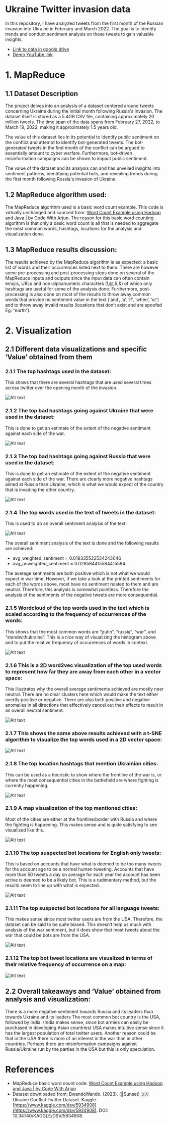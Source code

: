 # Ukraine Twitter invasion data
In this repository, I have analyzed tweets from the first month of the Russian invasion into Ukraine in February and March 2022. The goal is to identify trends and conduct sentiment analysis on these tweets to gain valuable insights.

* [Link to data in google drive](https://drive.google.com/file/d/1jXWWuWduixXs13FxdICZNRqRTuLNcQo2/view?usp=drive_link)
* [Demo YouTube link](https://www.youtube.com/watch?v=cE-ye3fwMPU)

# 1. MapReduce

## 1.1 Dataset Description
The project delves into an analysis of a dataset centered around tweets concerning Ukraine during the initial month following Russia's invasion. The dataset itself is stored as a 5.4GB CSV file, containing approximately 20 million tweets. The time span of the data spans from February 27, 2022, to March 19, 2022, making it approximately 1.5 years old.

The value of this dataset lies in its potential to identify public sentiment on the conflict and attempt to identify bot-generated tweets. The bot-generated tweets in the first month of the conflict can be argued to essentially amount to cyber warfare. Furthermore, bot-driven misinformation campaigns can be shown to impact public sentiment.

The value of the dataset and its analysis can and has unveiled insights into sentiment patterns, identifying potential bots, and revealing trends during the first month following Russia's invasion of Ukraine.

## 1.2 MapReduce algorithm used:

The MapReduce algorithm used is a basic word count example. This code is virtually unchanged and sourced from: [Word Count Example using Hadoop and Java | by Code With Arjun](https://codewitharjun.medium.com/word-count-example-using-hadoop-and-java-8ef3d665e331). The reason for this basic word counting algorithm is that only a basic word count is all that is needed to aggregate the most common words, hashtags, locations for the analysis and visualization done.

## 1.3 MapReduce results discussion:

The results achieved by the MapReduce algorithm is as expected: a basic list of words and their occurrences listed next to them. There are however some pre-processing and post-processing steps done on several of the MapReduce inputs and outputs since the input data can often contain emojis, URLs and non-alphanumeric characters (!,@,$,&) of which only hashtags are useful for some of the analysis done. Furthermore, post-processing is also done on most of the results to throw away common words that provide no sentiment value in the text (‘and’, ‘a’, ‘if’, ‘when’, ‘or’) and to throw away invalid results (locations that don’t exist and are spoofed Eg: “earth”).


# 2. Visualization

## 2.1 Different data visualizations and specific ‘Value’ obtained from them

### 2.1.1 The top hashtags used in the dataset:
This shows that there are several hashtags that are used several times across twitter over the opening month of the invasion.

![Alt text](Assignment_2_work/Report/images/3_1_hashtags.png)

### 2.1.2 The top bad hashtags going against Ukraine that were used in the dataset:
This is done to get an estimate of the extent of the negative sentiment against each side of the war.

![Alt text](Assignment_2_work/Report/images/3_2_bad_ukraine.png)

### 2.1.3 The top bad hashtags going against Russia that were used in the dataset:
This is done to get an estimate of the extent of the negative sentiment against each side of the war. There are clearly more negative hashtags aimed at Russia than Ukraine, which is what we would expect of the country that is invading the other country.

![Alt text](Assignment_2_work/Report/images/3_3_bad_russia.png)

### 2.1.4 The top words used in the text of tweets in the dataset:
This is used to do an overall sentiment analysis of the text.

![Alt text](Assignment_2_work/Report/images/5_1_words_by_freq.png)

The overall sentiment analysis of the text is done and the following results are achieved:
* avg_weighted_sentiment = 0.019335522534243046
* avg_unweighted_sentiment = 0.028584415584415584

The average sentiments are both positive which is not what we would expect in war time.
However, if we take a look at the printed sentiments for each of the words above, most have no sentiment related to them and are neutral. Therefore, this analysis is somewhat pointless. Therefore the analysis of the sentiments of the negative tweets are more consequential.


### 2.1.5 Wordcloud of the top words used in the text which is scaled according to the frequency of occurrences of the words:
This shows that the most common words are “putin”, “russia”, “war”, and “standwithukraine”. This is a nice way of visualizing the histogram above and to put the relative frequency of occurrences of words in context.

![Alt text](Assignment_2_work/Report/images/5_2_Wordcloud.png)

### 2.1.6 This is a 2D word2vec visualization of the top used words to represent how far they are away from each other in a vector space:
This illustrates why the overall average sentiments achieved are mostly near neutral. There are no clear clusters here which would make the text either overtly positive or negative. There are also both positive and negative anomalies in all directions that effectively cancel out their effects to result in an overall neutral sentiment.

![Alt text](Assignment_2_work/Report/images/5_3_word2vec_image.png)

### 2.1.7 This shows the same above results achieved with a t-SNE algorithm to visualize the top words used in a 2D vector space:

![Alt text](Assignment_2_work/Report/images/5_4_tSNE.png)

### 2.1.8 The top location hashtags that mention Ukrainian cities:
This can be used as a heuristic to show where the frontline of the war is, or where the most consequential cities in the battlefield are where fighting is currently happening.

![Alt text](Assignment_2_work/Report/images/6_1_locations_hashtags.png)

### 2.1.9 A map visualization of the top mentioned cities:
Most of the cities are either at the frontline/border with Russia and where the fighting is happening. This makes sense and is quite satisfying to see visualized like this.

![Alt text](Assignment_2_work/Report/images/6_2_Ukraine_city_map.png)

### 2.1.10 The top suspected bot locations for English only tweets:
This is based on accounts that have what is deemed to be too many tweets for the account age to be a normal human tweeting. Accounts that have more than 50 tweets a day on average for each year the account has been active is deemed to be a likely bot. This is a rudimentary method, but the results seem to line up with what is expected.

![Alt text](Assignment_2_work/Report/images/7_2_countries.png)

### 2.1.11 The top suspected bot locations for all language tweets:
This makes sense since most twitter users are from the USA. Therefore, the dataset can be said to be quite biased. This doesn’t help us much with analysis of the war sentiment, but it does show that most tweets about the war that could be bots are from the USA.

![Alt text](Assignment_2_work/Report/images/7_4_all_countries.png)

### 2.1.12 The top bot tweet locations are visualized in terms of their relative frequency of occurrence on a map:

![Alt text](Assignment_2_work/Report/images/7_5_World_map.png)

## 2.2 Overall takeaways and ‘Value’ obtained from analysis and visualization:

There is a more negative sentiment towards Russia and its leaders than towards Ukraine and its leaders
The most common bot country is the USA, followed by India. (India makes sense, since bot armies can easily be purchased in developing Asian countries) USA makes intuitive sense since it has the largest population of total twitter users. 
Another reason could be that in the USA there is more of an interest in the war than in other countries. Perhaps there are misinformation campaigns against Russia/Ukraine run by the parties in the USA but this is only speculation.









# References
* MapReduce basic word count code: [Word Count Example using Hadoop and Java | by Code With Arjun](https://codewitharjun.medium.com/word-count-example-using-hadoop-and-java-8ef3d665e331)
* Dataset downloaded from: BwandoWando. (2023). (🌇Sunset) 🇺🇦 Ukraine Conflict Twitter Dataset. Kaggle. [https://www.kaggle.com/dsv/5934908](https://www.kaggle.com/dsv/5934908). DOI: 10.34740/KAGGLE/DSV/5934908.

